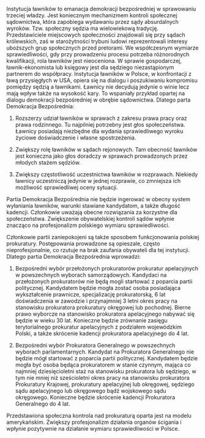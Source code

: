Instytucja ławników to emanacja demokracji bezpośredniej w sprawowaniu trzeciej władzy. Jest koniecznym mechanizmem kontroli społecznej sądownictwa, która zapobiega wydawaniu przez sądy absurdalnych wyroków. Tzw. społeczny sędzia ma wielowiekową tradycję. Przedstawiciele miejscowych społeczności znajdowali się przy sądach królewskich, zaś w starożytności trybuni ludowi reprezentowali interesy uboższych grup społecznych przed pretorami. We współczesnym wymiarze sprawiedliwości, gdy przy prowadzeniu procesu potrzeba różnorodnych kwalifikacji, rola ławników jest nieoceniona. W sprawie gospodarczej, ławnik-ekonomista lub księgowy jest dla sędziego niezastąpionym partnerem do współpracy. Instytucja ławników w Polsce, w konfrontacji z ławą przysięgłych w USA, opiera się na dialogu i poszukiwaniu kompromisu pomiędzy sędzią a ławnikami. Ławnicy nie decydują jedynie o winie lecz mają wpływ także na wysokość kary. To wspaniały przykład opartej na dialogu demokracji bezpośredniej w obrębie sądownictwa. Dlatego parta Demokracja Bezpośrednia:

1. Rozszerzy udział ławników w sprawach z zakresu prawa pracy oraz prawa rodzinnego. Tu najpilniej potrzebny jest głos społeczeństwa. Ławnicy posiadają niezbędne dla wydania sprawiedliwego wyroku życiowe doświadczenie i własne spostrzeżenia.

2. Zwiększy rolę ławników w sądach rejonowych. Tam obecność ławników jest konieczna jako głos doradczy w sprawach prowadzonych przez młodych stażem sędziów.

3. Zwiększy częstotliwość uczestnictwa ławników w rozprawach. Niekiedy ławnicy uczestniczą jedynie w jednej rozprawie, co zmniejsza ich możliwość sprawiedliwej oceny sytuacji.

Partia Demokracja Bezpośrednia nie będzie ingerować w obecny system wyłaniania ławników, warunki stawiane kandydatom, a także długość kadencji. Członkowie uważają obecne rozwiązania za korzystne dla społeczeństwa. Zwiększenie obywatelskiej kontroli sądów wpłynie znacząco na profesjonalizm polskiego wymiaru sprawiedliwości.

Członkowie partii zaniepokojeni są także sposobem funkcjonowania polskiej prokuratury. Postępowania prowadzone są opieszale, często nieprofesjonalnie, co rzutuje na brak zaufania obywateli dla tej instytucji. Dlatego partia Demokracja Bezpośrednia wprowadzi:

1. Bezpośredni wybór przełożonych prokuratorów prokuratur apelacyjnych w powszechnych wyborach samorządowych. Kandydaci na przełożonych prokuratorów nie będą mogli startować z poparcia partii politycznej. Kandydatem będzie mogła zostać osoba posiadająca wykształcenie prawnicze, specjalizację prokuratorską, 6 lat doświadczenia w zawodzie i przynajmniej 3 letni okres pracy na stanowisku prokuratora prokuratury okręgowej lub pochodnej. Bierne prawo wyborcze na stanowisko prokuratora apelacyjnego nabywać się będzie w wieku 30 lat. Konieczne będzie zrównanie zasięgu terytorialnego prokuratur apelacyjnych z podziałem wojewódzkim Polski, a także skrócenie kadencji prokuratora apelacyjnego do 4 lat.

2. Bezpośredni wybór Prokuratora Generalnego w powszechnych wyborach parlamentarnych. Kandydat na Prokuratora Generalnego nie będzie mógł startować z poparcia partii politycznej. Kandydatem będzie mogła być osoba będąca prokuratorem w stanie czynnym, mająca co najmniej dziesięcioletni staż na stanowisku prokuratora lub sędziego, w tym nie mniej niż sześcioletni okres pracy na stanowisku prokuratora Prokuratury Krajowej, prokuratury apelacyjnej lub okręgowej, sędziego sądu apelacyjnego lub okręgowego bądź wojskowego sądu okręgowego. Konieczne będzie skrócenie kadencji Prokuratora Generalnego do 4 lat.

Przedstawiona społeczna kontrola nad prokuraturą oparta jest na modelu amerykańskim. Zwiększy profesjonalizm działania organów ścigania i wpłynie pozytywnie na działanie wymiaru sprawiedliwości w Polsce.
